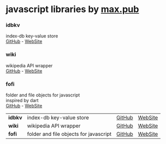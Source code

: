 # javascript libraries by [max.pub](https://max.pub)

### idbkv
index-db key-value store  
[GitHub](https://js.max.pub/idbkv) - [WebSite](https://js.max.pub/idbkv)

### wiki
wikipedia API wrapper  
[GitHub](https://js.max.pub/wiki) - [WebSite](https://js.max.pub/wiki)

### fofi  
folder and file objects for javascript  
inspired by dart  
[GitHub](https://js.max.pub/fs) - [WebSite](https://js.max.pub/fs)


|     |     |     |     |
| --- | --- | --- | --- |
| **idbkv** | index-db key-value store | [GitHub](https://js.max.pub/idbkv) | [WebSite](https://js.max.pub/idbkv)
| **wiki** | wikipedia API wrapper   | [GitHub](https://js.max.pub/wiki) | [WebSite](https://js.max.pub/wiki)
| **fofi** | folder and file objects for javascript   | [GitHub](https://js.max.pub/fofi) | [WebSite](https://js.max.pub/fofi)
